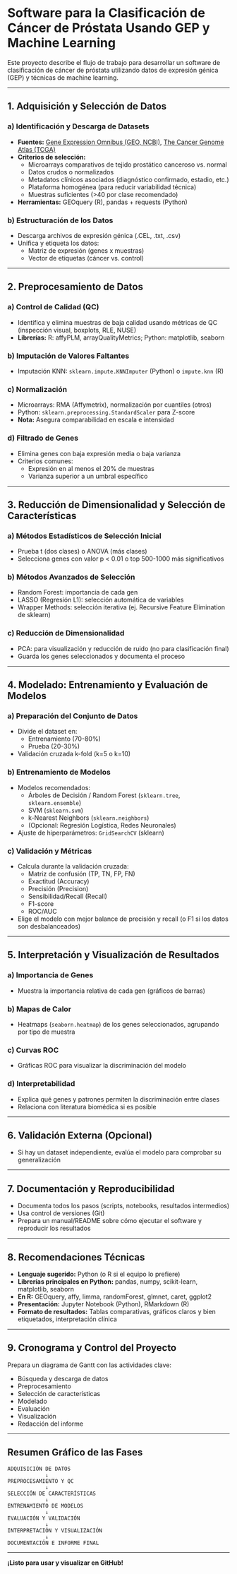 # Software para la Clasificación de Cáncer de Próstata Usando GEP y Machine Learning

Este proyecto describe el flujo de trabajo para desarrollar un software de clasificación de cáncer de próstata utilizando datos de expresión génica (GEP) y técnicas de machine learning.

---

## 1. Adquisición y Selección de Datos

### a) Identificación y Descarga de Datasets

- **Fuentes:** [Gene Expression Omnibus (GEO, NCBI)](https://www.ncbi.nlm.nih.gov/geo/), [The Cancer Genome Atlas (TCGA)](https://www.cancer.gov/tcga)
- **Criterios de selección:**
    - Microarrays comparativos de tejido prostático canceroso vs. normal
    - Datos crudos o normalizados
    - Metadatos clínicos asociados (diagnóstico confirmado, estadio, etc.)
    - Plataforma homogénea (para reducir variabilidad técnica)
    - Muestras suficientes (>40 por clase recomendado)
- **Herramientas:** GEOquery (R), pandas + requests (Python)

### b) Estructuración de los Datos

- Descarga archivos de expresión génica (.CEL, .txt, .csv)
- Unifica y etiqueta los datos:
    - Matriz de expresión (genes x muestras)
    - Vector de etiquetas (cáncer vs. control)

---

## 2. Preprocesamiento de Datos

### a) Control de Calidad (QC)

- Identifica y elimina muestras de baja calidad usando métricas de QC (inspección visual, boxplots, RLE, NUSE)
- **Librerías:** R: affyPLM, arrayQualityMetrics; Python: matplotlib, seaborn

### b) Imputación de Valores Faltantes

- Imputación KNN: `sklearn.impute.KNNImputer` (Python) o `impute.knn` (R)

### c) Normalización

- Microarrays: RMA (Affymetrix), normalización por cuantiles (otros)
- Python: `sklearn.preprocessing.StandardScaler` para Z-score
- **Nota:** Asegura comparabilidad en escala e intensidad

### d) Filtrado de Genes

- Elimina genes con baja expresión media o baja varianza
- Criterios comunes:
    - Expresión en al menos el 20% de muestras
    - Varianza superior a un umbral específico

---

## 3. Reducción de Dimensionalidad y Selección de Características

### a) Métodos Estadísticos de Selección Inicial

- Prueba t (dos clases) o ANOVA (más clases)
- Selecciona genes con valor p < 0.01 o top 500-1000 más significativos

### b) Métodos Avanzados de Selección

- Random Forest: importancia de cada gen
- LASSO (Regresión L1): selección automática de variables
- Wrapper Methods: selección iterativa (ej. Recursive Feature Elimination de sklearn)

### c) Reducción de Dimensionalidad

- PCA: para visualización y reducción de ruido (no para clasificación final)
- Guarda los genes seleccionados y documenta el proceso

---

## 4. Modelado: Entrenamiento y Evaluación de Modelos

### a) Preparación del Conjunto de Datos

- Divide el dataset en:
    - Entrenamiento (70-80%)
    - Prueba (20-30%)
- Validación cruzada k-fold (k=5 o k=10)

### b) Entrenamiento de Modelos

- Modelos recomendados:
    - Árboles de Decisión / Random Forest (`sklearn.tree`, `sklearn.ensemble`)
    - SVM (`sklearn.svm`)
    - k-Nearest Neighbors (`sklearn.neighbors`)
    - (Opcional: Regresión Logística, Redes Neuronales)
- Ajuste de hiperparámetros: `GridSearchCV` (sklearn)

### c) Validación y Métricas

- Calcula durante la validación cruzada:
    - Matriz de confusión (TP, TN, FP, FN)
    - Exactitud (Accuracy)
    - Precisión (Precision)
    - Sensibilidad/Recall (Recall)
    - F1-score
    - ROC/AUC
- Elige el modelo con mejor balance de precisión y recall (o F1 si los datos son desbalanceados)

---

## 5. Interpretación y Visualización de Resultados

### a) Importancia de Genes

- Muestra la importancia relativa de cada gen (gráficos de barras)

### b) Mapas de Calor

- Heatmaps (`seaborn.heatmap`) de los genes seleccionados, agrupando por tipo de muestra

### c) Curvas ROC

- Gráficas ROC para visualizar la discriminación del modelo

### d) Interpretabilidad

- Explica qué genes y patrones permiten la discriminación entre clases
- Relaciona con literatura biomédica si es posible

---

## 6. Validación Externa (Opcional)

- Si hay un dataset independiente, evalúa el modelo para comprobar su generalización

---

## 7. Documentación y Reproducibilidad

- Documenta todos los pasos (scripts, notebooks, resultados intermedios)
- Usa control de versiones (Git)
- Prepara un manual/README sobre cómo ejecutar el software y reproducir los resultados

---

## 8. Recomendaciones Técnicas

- **Lenguaje sugerido:** Python (o R si el equipo lo prefiere)
- **Librerías principales en Python:** pandas, numpy, scikit-learn, matplotlib, seaborn
- **En R:** GEOquery, affy, limma, randomForest, glmnet, caret, ggplot2
- **Presentación:** Jupyter Notebook (Python), RMarkdown (R)
- **Formato de resultados:** Tablas comparativas, gráficos claros y bien etiquetados, interpretación clínica

---

## 9. Cronograma y Control del Proyecto

Prepara un diagrama de Gantt con las actividades clave:

- Búsqueda y descarga de datos
- Preprocesamiento
- Selección de características
- Modelado
- Evaluación
- Visualización
- Redacción del informe

---

## Resumen Gráfico de las Fases

```text
ADQUISICIÓN DE DATOS
            ↓
PREPROCESAMIENTO Y QC
            ↓
SELECCIÓN DE CARACTERÍSTICAS
            ↓
ENTRENAMIENTO DE MODELOS
            ↓
EVALUACIÓN Y VALIDACIÓN
            ↓
INTERPRETACIÓN Y VISUALIZACIÓN
            ↓
DOCUMENTACIÓN E INFORME FINAL
```

---

**¡Listo para usar y visualizar en GitHub!**
